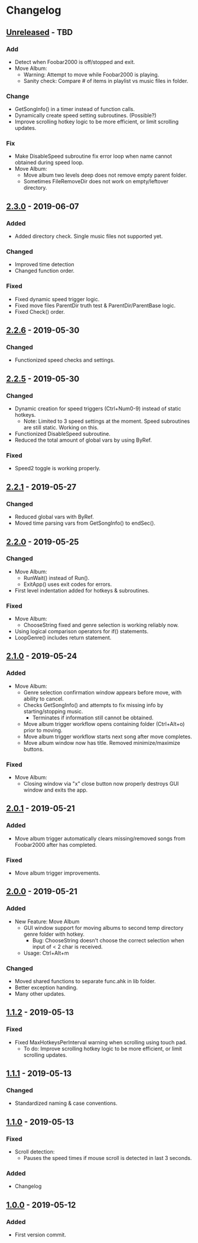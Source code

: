 # Changelog

## [Unreleased] - TBD
### Add
- Detect when Foobar2000 is off/stopped and exit.
- Move Album:
  - Warning: Attempt to move while Foobar2000 is playing.
  - Sanity check: Compare # of items in playlist vs music files in folder.

### Change
- GetSongInfo() in a timer instead of function calls.
- Dynamically create speed setting subroutines. (Possible?)
- Improve scrolling hotkey logic to be more efficient, or limit scrolling updates.

### Fix
- Make DisableSpeed subroutine fix error loop when name cannot obtained during speed loop.
- Move Album:
  - Move album two levels deep does not remove empty parent folder.
  - Sometimes FileRemoveDir does not work on empty/leftover directory.

## [2.3.0] - 2019-06-07
### Added
- Added directory check. Single music files not supported yet.

### Changed
- Improved time detection
- Changed function order.

### Fixed
- Fixed dynamic speed trigger logic.
- Fixed move files ParentDir truth test & ParentDir/ParentBase logic.
- Fixed Check() order.

## [2.2.6] - 2019-05-30
### Changed
- Functionized speed checks and settings.

## [2.2.5] - 2019-05-30
### Changed
- Dynamic creation for speed triggers (Ctrl+Num0-9) instead of static hotkeys.
  - Note: Limited to 3 speed settings at the moment. Speed subroutines are still static. Working on this.
- Functionized DisableSpeed subroutine.
- Reduced the total amount of global vars by using ByRef.

### Fixed
- Speed2 toggle is working properly.

## [2.2.1] - 2019-05-27
### Changed
- Reduced global vars with ByRef.
- Moved time parsing vars from GetSongInfo() to endSec().

## [2.2.0] - 2019-05-25
### Changed
- Move Album:
  - RunWait() instead of Run().
  - ExitApp() uses exit codes for errors.
- First level indentation added for hotkeys & subroutines.

### Fixed
- Move Album:
  - ChooseString fixed and genre selection is working reliably now.
- Using logical comparison operators for if() statements.
- LoopGenre() includes return statement.

## [2.1.0] - 2019-05-24
### Added
- Move Album:
  - Genre selection confirmation window appears before move, with ability to cancel.
  - Checks GetSongInfo() and attempts to fix missing info by starting/stopping music.
    - Terminates if information still cannot be obtained.
  - Move album trigger workflow opens containing folder (Ctrl+Alt+o) prior to moving.
  - Move album trigger workflow starts next song after move completes.
  - Move album window now has title. Removed minimize/maximize buttons.

### Fixed
- Move Album:
  - Closing window via "x" close button now properly destroys GUI window and exits the app.

## [2.0.1] - 2019-05-21
### Added
- Move album trigger automatically clears missing/removed songs from Foobar2000 after has completed.

### Fixed
- Move album trigger improvements.

## [2.0.0] - 2019-05-21
### Added
- New Feature: Move Album
  - GUI window support for moving albums to second temp directory genre folder with hotkey.
    - Bug: ChooseString doesn't choose the correct selection when input of < 2 char is received.
  - Usage: Ctrl+Alt+m

### Changed
- Moved shared functions to separate func.ahk in lib folder.
- Better exception handing.
- Many other updates.

## [1.1.2] - 2019-05-13
### Fixed
- Fixed MaxHotkeysPerInterval warning when scrolling using touch pad.
  - To do: Improve scrolling hotkey logic to be more efficient, or limit scrolling updates.

## [1.1.1] - 2019-05-13
### Changed
- Standardized naming & case conventions.
  
## [1.1.0] - 2019-05-13
### Fixed
- Scroll detection:
  - Pauses the speed times if mouse scroll is detected in last 3 seconds.

### Added
- Changelog

## [1.0.0] - 2019-05-12
### Added
- First version commit.

[Unreleased]: https://github.com/skupjoe/foo-playback-helper/compare/v2.3.0...HEAD
[2.3.0]: https://github.com/skupjoe/foo-playback-helper/compare/v2.2.6...v2.3.0
[2.2.6]: https://github.com/skupjoe/foo-playback-helper/compare/v2.2.5...v2.2.6
[2.2.5]: https://github.com/skupjoe/foo-playback-helper/compare/v2.2.1...v2.2.5
[2.2.1]: https://github.com/skupjoe/foo-playback-helper/compare/v2.2.0...v2.2.1
[2.2.0]: https://github.com/skupjoe/foo-playback-helper/compare/v2.1.0...v2.2.0
[2.1.0]: https://github.com/skupjoe/foo-playback-helper/compare/v2.0.1...v2.1.0
[2.0.1]: https://github.com/skupjoe/foo-playback-helper/compare/v2.0.0...v2.0.1
[2.0.0]: https://github.com/skupjoe/foo-playback-helper/compare/v1.1.2...v2.0.0
[1.1.2]: https://github.com/skupjoe/foo-playback-helper/compare/v1.1.1...v1.1.2
[1.1.1]: https://github.com/skupjoe/foo-playback-helper/compare/v1.1.0...v1.1.1
[1.1.0]: https://github.com/skupjoe/foo-playback-helper/compare/v1.0.0...v1.1.0
[1.0.0]: https://github.com/skupjoe/foo-playback-helper/compare/a2bfe1c...v1.0.0